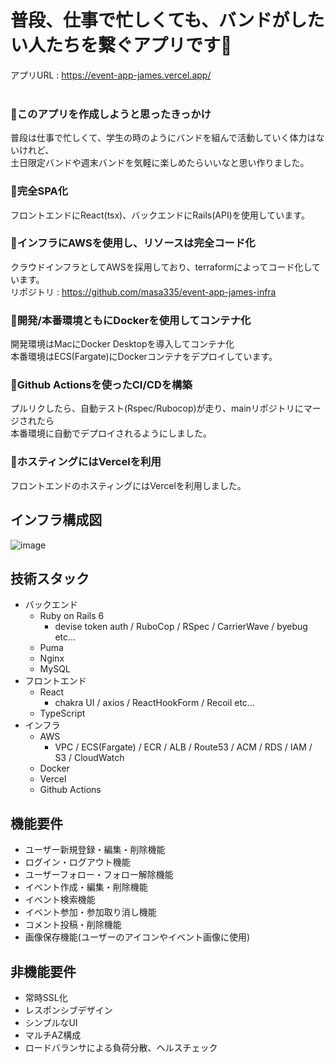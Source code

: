 # 普段、仕事で忙しくても、バンドがしたい人たちを繋ぐアプリです🎸

  アプリURL : https://event-app-james.vercel.app/
<br>
<br>
### 📌**このアプリを作成しようと思ったきっかけ**
  普段は仕事で忙しくて、学生の時のようにバンドを組んで活動していく体力はないけれど、  
  土日限定バンドや週末バンドを気軽に楽しめたらいいなと思い作りました。

### 📌**完全SPA化**
  フロントエンドにReact(tsx)、バックエンドにRails(API)を使用しています。

### 📌**インフラにAWSを使用し、リソースは完全コード化**
  クラウドインフラとしてAWSを採用しており、terraformによってコード化しています。  
  リポジトリ : https://github.com/masa335/event-app-james-infra

### 📌**開発/本番環境ともにDockerを使用してコンテナ化**
  開発環境はMacにDocker Desktopを導入してコンテナ化  
  本番環境はECS(Fargate)にDockerコンテナをデプロイしています。

### 📌**Github Actionsを使ったCI/CDを構築**
  プルリクしたら、自動テスト(Rspec/Rubocop)が走り、mainリポジトリにマージされたら  
  本番環境に自動でデプロイされるようにしました。

### 📌**ホスティングにはVercelを利用**
  フロントエンドのホスティングにはVercelを利用しました。

## インフラ構成図
![image](https://user-images.githubusercontent.com/26037696/136884405-d38d52c3-9565-473c-a915-a2a1c84801c4.png)

## 技術スタック
  * バックエンド  
    - Ruby on Rails 6  
      - devise token auth / RuboCop / RSpec / CarrierWave / byebug etc...
    - Puma
    - Nginx
    - MySQL
  * フロントエンド  
    - React  
      - chakra UI / axios / ReactHookForm / Recoil etc...
    - TypeScript
  * インフラ  
    - AWS  
      - VPC / ECS(Fargate) / ECR / ALB / Route53 / ACM / RDS / IAM / S3 / CloudWatch
    - Docker
    - Vercel
    - Github Actions

## 機能要件
* ユーザー新規登録・編集・削除機能
* ログイン・ログアウト機能
* ユーザーフォロー・フォロー解除機能
* イベント作成・編集・削除機能
* イベント検索機能
* イベント参加・参加取り消し機能
* コメント投稿・削除機能
* 画像保存機能(ユーザーのアイコンやイベント画像に使用)

## 非機能要件
* 常時SSL化
* レスポンシブデザイン
* シンプルなUI
* マルチAZ構成
* ロードバランサによる負荷分散、ヘルスチェック

